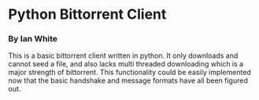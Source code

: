 # Python Bittorrent Client

### By Ian White

 This is a basic bittorrent client written in python. It only downloads and cannot seed a file, and also lacks multi threaded downloading which is a major strength of bittorrent. This functionality could be easily implemented now that the basic handshake and message formats have all been figured out. 